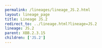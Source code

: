 ```yaml
---
permalink: /lineages/lineage_JS.2.html
layout: lineage_page
title: Lineage JS.2
redirect_to: ../lineage.html?lineage=JS.2
lineage: JS.2
parent: XBB.2.3.15
children: ['JS.2']
---
```

